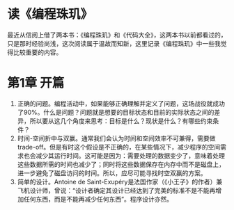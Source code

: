 # 读《编程珠玑》


最近从信阅上借了两本书：《编程珠玑》和《代码大全》，这两本书以前都看过的，只是那时经验尚浅，这次阅读属于温故而知新，这里记录《编程珠玑》中一些我觉得比较重要的内容。

# 第1章 开篇
1. 正确的问题。编程活动中，如果能够正确理解并定义了问题，这场战役就成功了90%。什么是问题？问题就是想要的目标状态和目前的实际状态之间的差异，所以要从这几个角度来思考：目标是什么？现状是什么？有哪些约束条件？
2. 时间-空间折中与双赢。通常我们会认为时间和空间效率不可兼得，需要做trade-off。但是有时这个假设是不正确的，在某些情况下，减少程序的空间需求也会减少其运行时间。这可能是因为：需要处理的数据变少了，意味着处理这些数据所需的时间也减少了；同时将这些数据保存在内存中而不是磁盘上，进一步避免了磁盘访问的时间。所以，应尽可能寻找时空双赢的方案。
3. 简单的设计。Antoine de Saint-Exupéry是法国作家（《小王子》的作者）兼飞机设计师，曾说：“设计者确定其设计已经达到了完美的标准不是不能再增加任何东西，而是不能再减少任何东西”。程序设计亦然。
